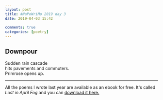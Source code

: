 ```yaml
---  
layout: post  
title: #NaPoWriMo 2019 day 3  
date: 2019-04-03 15:42  
  
comments: true  
categories: [poetry] 
---  
```

  
<h2>Downpour</h2>  
<!-- /wp:heading -->  

  
<p>Sudden rain cascade<br />hits pavements and commuters.<br />Primrose opens up.</p>  


 
<hr class="wp-block-separator"/>  
 

  
<p>All the poems I wrote last year are available as an ebook for free. It's called <em>Lost in April Fog </em>and you can <a href="/aprilfog/">download it here. </a></p>  

